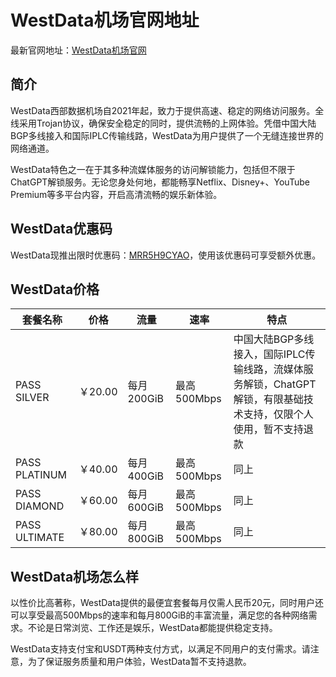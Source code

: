 # WestData机场官网地址

最新官网地址：[WestData机场官网](https://fuqing.ch/aff.php?aff=7095)


## 简介

WestData西部数据机场自2021年起，致力于提供高速、稳定的网络访问服务。全线采用Trojan协议，确保安全稳定的同时，提供流畅的上网体验。凭借中国大陆BGP多线接入和国际IPLC传输线路，WestData为用户提供了一个无缝连接世界的网络通道。

WestData特色之一在于其多种流媒体服务的访问解锁能力，包括但不限于ChatGPT解锁服务。无论您身处何地，都能畅享Netflix、Disney+、YouTube Premium等多平台内容，开启高清流畅的娱乐新体验。




## WestData优惠码

WestData现推出限时优惠码：[MRR5H9CYAO](https://fuqing.ch/aff.php?aff=7095)，使用该优惠码可享受额外优惠。

## WestData价格

| 套餐名称      | 价格    | 流量        | 速率          | 特点                                                                              |
|-----------|-------|-----------|-------------|---------------------------------------------------------------------------------|
| PASS SILVER | ￥20.00 | 每月 200GiB | 最高 500Mbps | 中国大陆BGP多线接入，国际IPLC传输线路，流媒体服务解锁，ChatGPT解锁，有限基础技术支持，仅限个人使用，暂不支持退款 |
| PASS PLATINUM| ￥40.00 | 每月 400GiB | 最高 500Mbps | 同上                                                                            |
| PASS DIAMOND| ￥60.00 | 每月 600GiB | 最高 500Mbps | 同上                                                                            |
| PASS ULTIMATE| ￥80.00 | 每月 800GiB | 最高 500Mbps | 同上                                                                            |


## WestData机场怎么样

以性价比高著称，WestData提供的最便宜套餐每月仅需人民币20元，同时用户还可以享受最高500Mbps的速率和每月800GiB的丰富流量，满足您的各种网络需求。不论是日常浏览、工作还是娱乐，WestData都能提供稳定支持。

WestData支持支付宝和USDT两种支付方式，以满足不同用户的支付需求。请注意，为了保证服务质量和用户体验，WestData暂不支持退款。










